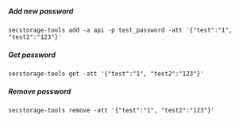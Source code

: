 ##### Add new password
```
secstorage-tools add -a api -p test_password -att '{"test":"1", "test2":"123"}'
```
##### Get password
```
secstorage-tools get -att '{"test":"1", "test2":"123"}'
```
##### Remove password
```
secstorage-tools remove -att '{"test":"1", "test2":"123"}'
```
